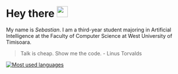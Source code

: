 # Hey there <img src="https://i.imgur.com/17XnhZI.png" width="30px">
My name is *Sebastian*. I am a third-year student majoring in Artificial Intelligence at the Faculty of Computer Science at West University of Timisoara. 
> Talk is cheap. Show me the code. - Linus Torvalds

[![Most used languages](https://github-readme-stats.vercel.app/api/top-langs/?username=sebastiankalciov&layout=compact&theme=transparent&hide_border=true&langs_count=10&hide=HTML)](https://github.com/anuraghazra/github-readme-stats)
